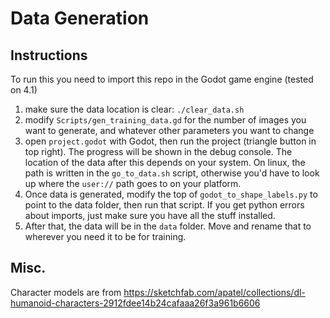 # Data Generation 

## Instructions
To run this you need to import this repo in the Godot game engine (tested on 4.1)

1. make sure the data location is clear: `./clear_data.sh`
2. modify `Scripts/gen_training_data.gd` for the number of images you want to generate, and whatever other parameters you want to change
3. open `project.godot` with Godot, then run the project (triangle button in top right). The progress will be shown in the debug console. The location of the data after this depends on your system. On linux, the path is written in the `go_to_data.sh` script, otherwise you'd have to look up where the `user://` path goes to on your platform.
4. Once data is generated, modify the top of `godot_to_shape_labels.py` to point to the data folder, then run that script. If you get python errors about imports, just make sure you have all the stuff installed.
5. After that, the data will be in the `data` folder. Move and rename that to wherever you need it to be for training.

## Misc.

Character models are from https://sketchfab.com/apatel/collections/dl-humanoid-characters-2912fdee14b24cafaaa26f3a961b6606
